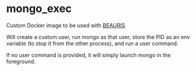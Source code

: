 # mongo_exec

Custom Docker image to be used with [BEAURIS](https://gitlab.com/beaur1s/beauris)

Will create a custom user, run mongo as that user, store the PID as an env variable (to stop it from the other process), and run a user command.

If no user command is provided, it will simply launch mongo in the foreground.
